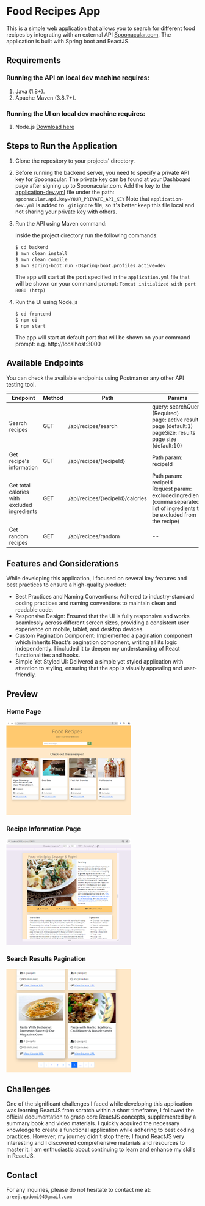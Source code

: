 # Food Recipes App

This is a simple web application that allows you to search for different food recipes by integrating
with an external API [Spoonacular.com](https://spoonacular.com/food-api). The application is built
with Spring boot and ReactJS.

## Requirements

### Running the API on local dev machine requires:

1. Java (1.8+).
2. Apache Maven (3.8.7+).

### Running the UI on local dev machine requires:

1. Node.js [Download here](https://nodejs.org/en)

## Steps to Run the Application

1. Clone the repository to your projects' directory.

2. Before running the backend server, you need to specify a private API key for Spoonacular. The
   private key can be found at your Dashboard page after signing up to Spoonacular.com. Add the key
   to the [application-dev.yml](backend/src/main/resources/application-dev.yml) file under the path:
   `spoonacular.api.key=YOUR_PRIVATE_API_KEY`
   Note that `application-dev.yml` is added to `.gitignore` file, so it's better keep this file
   local and not sharing your private key with others.


3. Run the API using Maven command:

   Inside the project directory run the following commands:
    ```
    $ cd backend
    $ mvn clean install
    $ mvn clean compile
    $ mvn spring-boot:run -Dspring-boot.profiles.active=dev
    ```
   The app will start at the port specified in the `application.yml` file that will be shown on your
   command prompt:
   `Tomcat initialized with port 8080 (http)`


4. Run the UI using Node.js
    ```
    $ cd frontend
    $ npm ci
    $ npm start
    ```
   The app will start at default port that will be shown on your command prompt:
   e.g. http://localhost:3000

## Available Endpoints

You can check the available endpoints using Postman or any other API testing tool.

| Endpoint                                     | Method | Path                             | Params                                                                                                                           | Spoonacluar API call                                                                                      | Example                                                                                      |
|----------------------------------------------|--------|----------------------------------|----------------------------------------------------------------------------------------------------------------------------------|-----------------------------------------------------------------------------------------------------------|----------------------------------------------------------------------------------------------|
| Search recipes                               | GET    | /api/recipes/search              | query: searchQuery (Required)<br/>page: active results page (default:1)<br/>pageSize: results page size (default:10)             | https://api.spoonacular.com/recipes/complexSearch?query=pasta&number=1&offset=0&addRecipeInformation=true | http://localhost:8080/api/recipes/search?query=pasta&page=1&pageSize=10                      |
| Get recipe's information                     | GET    | /api/recipes/{recipeId}          | Path param: recipeId                                                                                                             | https://api.spoonacular.com/recipes/602638/information?includeNutrition=true                              | http://localhost:8080/api/recipes/602638                                                     |
| Get total calories with excluded ingredients | GET    | /api/recipes/{recipeId}/calories | Path param: recipeId<br/>Request param: excludedIngredients (comma separated list of ingredients to be excluded from the recipe) | https://api.spoonacular.com/recipes/602638/nutritionWidget.json                                           | http://localhost:8080/api/recipes/602638/calories?excludedIngredients=butter,parmesan cheese |
| Get random recipes                           | GET    | /api/recipes/random              | --                                                                                                                               | https://api.spoonacular.com/recipes/random                                                                | http://localhost:8080/api/recipes/random                                                     |

## Features and Considerations

While developing this application, I focused on several key features and best practices to ensure a
high-quality product:

* Best Practices and Naming Conventions:
  Adhered to industry-standard coding practices and naming conventions to maintain clean and
  readable code.
* Responsive Design:
  Ensured that the UI is fully responsive and works seamlessly across different screen sizes,
  providing a consistent user experience on mobile, tablet, and desktop devices.
* Custom Pagination Component:
  Implemented a pagination component which inherits React's pagination component, writing all its
  logic independently. I included it to deepen my understanding of React functionalities and hooks.
* Simple Yet Styled UI:
  Delivered a simple yet styled application with attention to styling, ensuring that the app is
  visually appealing and user-friendly.

## Preview
### Home Page

<img height="245" src="backend/src/main/resources/readme-images/homePage.png" width="327" alt="home-page-mockup"/>

### Recipe Information Page
<img alt="recipe-information-page" height="278" src="backend/src/main/resources/readme-images/recipeInformationPage.png" width="327"/>

### Search Results Pagination
<img height="270" src="backend/src/main/resources/readme-images/searchResultsPagination.png" width="327" alt="home-page-mockup"/>

## Challenges

One of the significant challenges I faced while developing this application was learning ReactJS
from scratch within a short timeframe, I followed the official documentation to grasp core ReactJS
concepts, supplemented by a summary book and video materials. I quickly acquired the necessary
knowledge to create a functional application while adhering to best coding practices. However, my
journey didn't stop there; I found ReactJS very interesting and I discovered comprehensive materials
and resources to master it. I am enthusiastic about continuing to learn and enhance my skills in
ReactJS.

## Contact

For any inquiries, please do not hesitate to contact me at: `areej.qadomi94@gmail.com`
